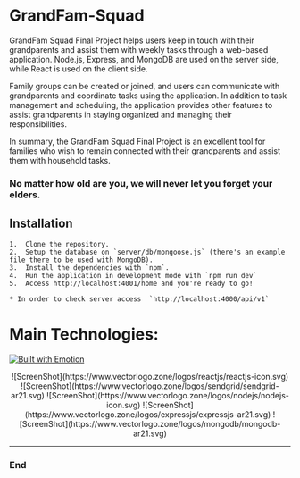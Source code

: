 # GrandFam-Squad

GrandFam Squad Final Project helps users keep in touch with their grandparents and assist them with weekly tasks through a web-based application. Node.js, Express, and MongoDB are used on the server side, while React is used on the client side.

Family groups can be created or joined, and users can communicate with grandparents and coordinate tasks using the application. In addition to task management and scheduling, the application provides other features to assist grandparents in staying organized and managing their responsibilities.

In summary, the GrandFam Squad Final Project is an excellent tool for families who wish to remain connected with their grandparents and assist them with household tasks.

### No matter how old are you, we will never let you forget your elders.

## Installation




```
1.  Clone the repository.
2.  Setup the database on `server/db/mongoose.js` (there's an example file there to be used with MongoDB).
3.  Install the dependencies with `npm`.
4.  Run the application in development mode with `npm run dev`
5.  Access http://localhost:4001/home and you're ready to go!

* In order to check server access  `http://localhost:4000/api/v1` 
```


#  Main Technologies:

[![Built with Emotion](https://img.shields.io/badge/built%20with-emotion-db7093.svg?style=flat-square)](https://emotion.sh/)&nbsp;

<p align="center">
![ScreenShot](https://www.vectorlogo.zone/logos/reactjs/reactjs-icon.svg)
![ScreenShot](https://www.vectorlogo.zone/logos/sendgrid/sendgrid-ar21.svg)
![ScreenShot](https://www.vectorlogo.zone/logos/nodejs/nodejs-icon.svg)
![ScreenShot](https://www.vectorlogo.zone/logos/expressjs/expressjs-ar21.svg)
![ScreenShot](https://www.vectorlogo.zone/logos/mongodb/mongodb-ar21.svg)

</p>

---
### End
